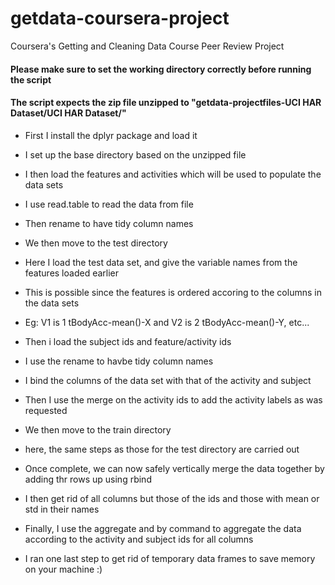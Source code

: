 # getdata-coursera-project
Coursera's Getting and Cleaning Data Course Peer Review Project

#### Please make sure to set the working directory correctly before running the script
#### The script expects the zip file unzipped to "getdata-projectfiles-UCI HAR Dataset/UCI HAR Dataset/"

- First I install the dplyr package and load it
- I set up the base directory based on the unzipped file
- I then load the features and activities which will be used to populate the data sets
- I use read.table to read the data from file 
- Then rename to have tidy column names

- We then move to the test directory
- Here I load the test data set, and give the variable names from the features loaded earlier
- This is possible since the features is ordered accoring to the columns in the data sets
- Eg: V1 is 1 tBodyAcc-mean()-X and V2 is 2 tBodyAcc-mean()-Y, etc...
- Then i load the subject ids and feature/activity ids
- I use the rename to havbe tidy column names
- I bind the columns of the data set with that of the activity and subject
- Then I use the merge on the activity ids to add the activity labels as was requested

- We then move to the train directory
- here, the same steps as those for the test directory are carried out

- Once complete, we can now safely vertically merge the data together by adding thr rows up using rbind

- I then get rid of all columns but those of the ids and those with mean or std in their names

- Finally, I use the aggregate and by command to aggregate the data according to the activity and subject ids for all columns

- I ran one last step to get rid of temporary data frames to save memory on your machine :)
